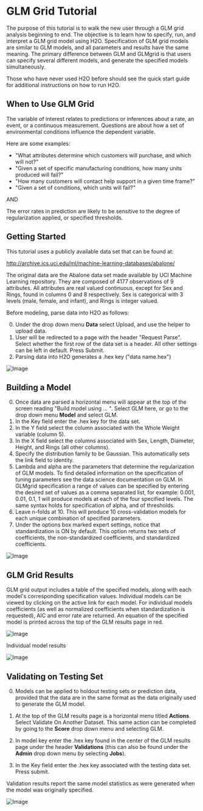 # GLM Grid Tutorial

The purpose of this tutorial is to walk the new user through
a GLM grid analysis beginning to end. The objective is to  learn how to
specify, run, and interpret a GLM grid model using  H2O.
Specification of GLM grid models are similar to GLM models, and all
parameters and results have the same meaning. The primary difference
between GLM and GLMgrid is that users can specify several different
models, and generate the specified models simultaneously. 

Those who have never used H2O before should see the quick
start guide for additional instructions on how to run H2O.


## When to Use GLM Grid
The variable of interest relates to predictions or
inferences about a rate, an event, or a continuous
measurement. Questions are about how a set of environmental
conditions influence the dependent variable.

Here are some examples:

- "What attributes determine which customers will purchase, and which will not?"
- "Given a set of specific manufacturing conditions, how many units produced will fail?"
- "How many customers will contact help support in a given time frame?"
- "Given a set of conditions, which units will fail?"

AND

The error rates in prediction are likely to be sensitive to the degree
of regularization applied, or specified thresholds.


## Getting Started
This tutorial uses a publicly available data set that can be found at:

http://archive.ics.uci.edu/ml/machine-learning-databases/abalone/

The original data are the Abalone data set made available by UCI
Machine Learning repository. They are composed of 4177 observations of
9 attributes. All attributes are real valued continuous,
except for Sex and Rings, found in columns 0 and 8 respectively.
Sex is categorical with 3 levels (male, female, and infant), and Rings
is integer valued.

Before modeling, parse data into H2O as follows:

0. Under the drop down menu **Data** select Upload, and use the helper to
   upload data.
0. User will be redirected to a page with the header "Request
   Parse". Select whether the first row of the data set is a
   header. All other settings can be left in default. Press Submit.
0. Parsing data into H2O generates a .hex key ("data name.hex")


![Image](GLMparse.png)

## Building a Model

0. Once  data are parsed a horizontal menu will appear at the top
   of the screen reading "Build model using ... ". Select
   GLM here, or go to the drop down menu **Model** and
   select GLM.
0. In the Key field enter the .hex key for the data set.
0. In the Y field select the column associated with the Whole Weight
   variable (column 5).
0. In the X field select the columns associated with Sex, Length,
   Diameter, Height, and Rings (all other columns).
0. Specify the distribution family to be Gaussian. This automatically
   sets the link field to identity.
0. Lambda and alpha are the parameters that determine the
   regularization of GLM models. To find detailed information on the
   specification of tuning parameters see the data science
   documentation on GLM. In GLMgrid specification a range of values
   can be specified by entering the desired set of values as a
   comma separated list, for example: 0.001, 0.01, 0.1, 1 will produce
   models at each of the four specified levels. The same syntax holds
   for specification of alpha, and of thresholds.
0. Leave n-folds at 10. This will produce 10 cross-validation models
   for each unique combination of specified parameters.
0. Under the options box marked expert settings, notice that
   standardization is ON by default. This option returns two sets of
   coefficients, the non-standardized coefficients, and standardized
   coefficients.

![Image](GLMgridrequest.png)




## GLM Grid Results

GLM grid output includes a table of the specified models, along with
each model's corresponding specification values. Individual models can
be viewed by clicking on the active link for each model.
For individual models coefficients (as well as normalized coefficients when
standardization is requested), AIC and error rate are returned. An
equation of the specified model is printed across the top
of the GLM results page in red.



![Image](GLMgridoutput1.png)

Individual model results

![Image](GLMgridoutput2.png)



## Validating on Testing Set
0. Models can be applied to holdout testing sets or prediction data,
   provided that the data are in the same format as the data
   originally used to generate the GLM model.

0. At the top of the GLM results page is a horizontal menu titled
   **Actions**. Select Validate On Another Dataset. This same action can
   be completed by going to the **Score** drop down menu and selecting
   GLM.


0. In model key enter the .hex key found in the center of the GLM
   results page under the header **Validations** (this can also be found
   under the **Admin** drop down menu by selecting **Jobs**).


0. In the Key field enter the .hex key associated with the testing
   data set. Press submit.


Validation results report the same model statistics as were generated
when the model was originally specified.

![Image](GLMvresults.png)




